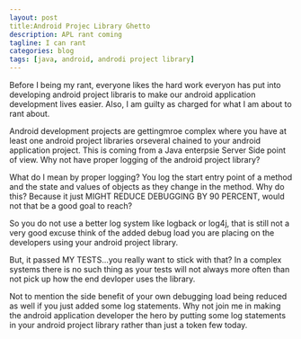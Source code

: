 ```yaml
---
layout: post
title:Android Projec Library Ghetto
description: APL rant coming
tagline: I can rant
categories: blog
tags: [java, android, androdi project library]
---
```


Before I being my rant, everyone likes the hard work everyon has put into 
developing android project libraris to make our android application development 
lives easier.  Also, I am guilty as charged for what I am about to rant about.

Android development projects are gettingmroe complex where you have at least one 
android project libraries orseveral chained to your android application project.
This is coming from a Java enterpsie Server Side point of view. Why not have 
proper logging of the android project library?

What do I mean by proper logging?  You log the start entry point of a method and 
the state and values of objects as they change in the method. Why do this?
Because it just MIGHT REDUCE DEBUGGING BY 90 PERCENT, would not that be a good
goal to reach?

So you do not use a better log system like logback or log4j, that is still not 
a very good excuse think of the added debug load you are placing on the developers 
using your android project library.

But, it passed MY TESTS...you really want to stick with that? In a complex 
systems there is no such thing as your tests will not always more often than not
pick up how the end devloper uses the library.

Not to mention the side benefit of your own debugging load being reduced as well 
if you  just added some log statements. Why not join me in making the 
android application developer the hero by putting some log statements in your 
android project library rather than just a token few today.
